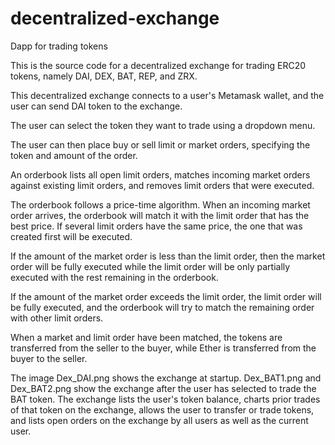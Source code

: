 # decentralized-exchange
Dapp for trading tokens

This is the source code for a decentralized exchange for trading ERC20 tokens, namely DAI, DEX, BAT, REP, and ZRX. 

This decentralized exchange connects to a user's Metamask wallet, and the user can send DAI token to the exchange.

The user can select the token they want to trade using a dropdown menu.

The user can then place buy or sell limit or market orders, specifying the token and amount of the order. 

An orderbook lists all open limit orders, matches incoming market orders against existing limit orders, and removes limit orders that were executed.

The orderbook follows a price-time algorithm. When an incoming market order arrives, the orderbook will match it with the limit order that has the best price. If several limit orders have the same price, the one that was created first will be executed.

If the amount of the market order is less than the limit order, then the market order will be fully executed while the limit order will be only partially executed with the rest remaining in the orderbook.

If the amount of the market order exceeds the limit order, the limit order will be fully executed, and the orderbook will try to match the remaining order with other limit orders. 

When a market and limit order have been matched, the tokens are transferred from the seller to the buyer, while Ether is transferred from the buyer to the seller.

The image Dex_DAI.png shows the exchange at startup. Dex_BAT1.png and Dex_BAT2.png show the exchange after the user has selected to trade the BAT token. The exchange lists the user's token balance, charts prior trades of that token on the exchange, allows the user to transfer or trade tokens, and lists open orders on the exchange by all users as well as the current user.


